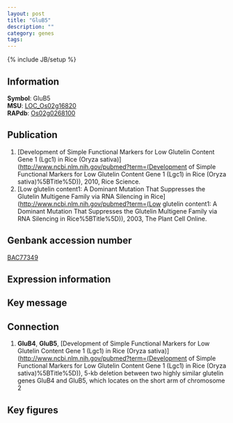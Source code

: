 ```yaml
---
layout: post
title: "GluB5"
description: ""
category: genes
tags: 
---
```

{% include JB/setup %}

## Information
__Symbol__: GluB5  
__MSU__: [LOC_Os02g16820](http://rice.plantbiology.msu.edu/cgi-bin/ORF_infopage.cgi?orf=LOC_Os02g16820)  
__RAPdb__: [Os02g0268100](http://rapdb.dna.affrc.go.jp/viewer/gbrowse_details/irgsp1?name=Os02g0268100)  

## Publication
1. [Development of Simple Functional Markers for Low Glutelin Content Gene 1 (Lgc1) in Rice (Oryza sativa)](http://www.ncbi.nlm.nih.gov/pubmed?term=(Development of Simple Functional Markers for Low Glutelin Content Gene 1 (Lgc1) in Rice (Oryza sativa)%5BTitle%5D)), 2010, Rice Science.
2. [Low glutelin content1: A Dominant Mutation That Suppresses the Glutelin Multigene Family via RNA Silencing in Rice](http://www.ncbi.nlm.nih.gov/pubmed?term=(Low glutelin content1: A Dominant Mutation That Suppresses the Glutelin Multigene Family via RNA Silencing in Rice%5BTitle%5D)), 2003, The Plant Cell Online.

## Genbank accession number
[BAC77349](http://www.ncbi.nlm.nih.gov/nuccore/BAC77349)

## Expression information

## Key message

## Connection
1. __GluB4__, __GluB5__, [Development of Simple Functional Markers for Low Glutelin Content Gene 1 (Lgc1) in Rice (Oryza sativa)](http://www.ncbi.nlm.nih.gov/pubmed?term=(Development of Simple Functional Markers for Low Glutelin Content Gene 1 (Lgc1) in Rice (Oryza sativa)%5BTitle%5D)), 5-kb deletion between two highly similar glutelin genes GluB4 and GluB5, which locates on the short arm of chromosome 2

## Key figures


